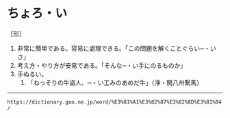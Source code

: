 # ちょろ・い

［形］
1.  非常に簡単である。容易に處理できる。「この問題を解くことぐらい─・いさ」
2.  考え方・やり方が安易である。「そんな─・い手にのるものか」
3.  手ぬるい。    
    1.  「ねっそりの牛盜人、─・い工みのあめだ牛」〈浄・関八州繋馬〉

---
`https://dictionary.goo.ne.jp/word/%E3%81%A1%E3%82%87%E3%82%8D%E3%81%84/`
